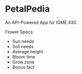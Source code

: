 # PetalPedia
An API-Powered App for IGME 430.

Flower Specs:
- Sun needs
- Soil needs
- Average height
- Bloom time
- Grow zone
- Bonus fact
